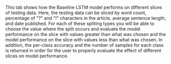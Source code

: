 This tab shows how the Baseline LSTM model performs on different slices of testing data. Here, the testing data can be sliced by word count, percentage of "?" and "!" characters in the article, average sentence length, and date published. For each of these spliting types you will be able to choose the value where the split occurs and evaluate the model performance on the slice with values greater than what was chosen and the model performance on the slice with values less than what was chosen. In addition, the per-class accuracy and the number of samples for each class is returned in order for the user to properly evaluate the effect of different slices on model performance.
